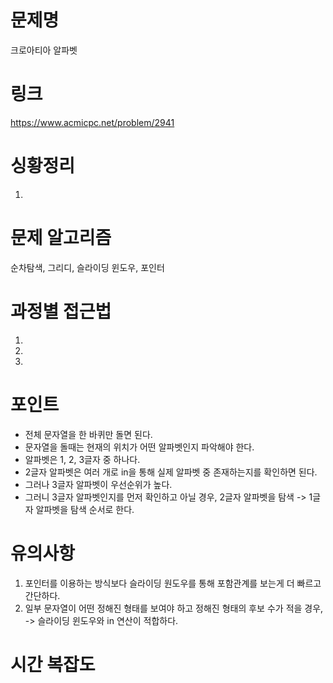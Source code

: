 # 문제명
크로아티아 알파벳

# 링크
https://www.acmicpc.net/problem/2941

# 싱황정리
1. 

# 문제 알고리즘
순차탐색, 그리디, 슬라이딩 윈도우, 포인터

# 과정별 접근법
1. 
2. 
3. 

# 포인트
- 전체 문자열을 한 바퀴만 돌면 된다.
- 문자열을 돌때는 현재의 위치가 어떤 알파벳인지 파악해야 한다.
- 알파벳은 1, 2, 3글자 중 하나다.
- 2글자 알파벳은 여러 개로 in을 통해 실제 알파벳 중 존재하는지를 확인하면 된다.
- 그러나 3글자 알파벳이 우선순위가 높다.
- 그러니 3글자 알파벳인지를 먼저 확인하고 아닐 경우, 2글자 알파벳을 탐색 -> 1글자 알파벳을 탐색 순서로 한다.

# 유의사항
1. 포인터를 이용하는 방식보다 슬라이딩 원도우를 통해 포함관계를 보는게 더 빠르고 간단하다.
2. 일부 문자열이 어떤 정해진 형태를 보여야 하고 정해진 형태의 후보 수가 적을 경우,
-> 슬라이딩 윈도우와 in 연산이 적합하다.

# 시간 복잡도